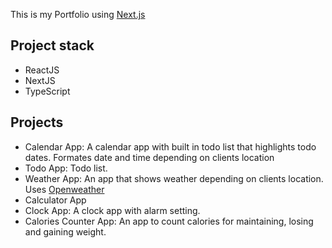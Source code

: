 This is my Portfolio using [Next.js](https://nextjs.org/)

## Project stack

- ReactJS
- NextJS
- TypeScript

## Projects

- Calendar App: A calendar app with built in todo list that highlights todo dates. Formates date and time depending on clients location
- Todo App: Todo list.
- Weather App: An app that shows weather depending on clients location. Uses [Openweather](https://openweathermap.org/)
- Calculator App
- Clock App: A clock app with alarm setting.
- Calories Counter App: An app to count calories for maintaining, losing and gaining weight.
